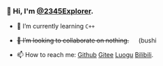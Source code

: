 ### 👋 Hi, I'm [@2345Explorer](https://github.com/2345Explorer).

<!--
**2345Explorer/2345Explorer** is a ✨ _special_ ✨ repository because its `README.md` (this file) appears on your GitHub profile.-->

- 🌱 I’m currently learning `C++`
 
- ~~👯 I’m looking to collaborate on nothing.~~ 　 (bushi

- 📫 How to reach me: [Github](https://github.com/2345Explorer) [Gitee](https://gitee.com/Explorer2345) [Luogu](https://www.luogu.com.cn/user/243534) [Bilibili](https://space.bilibili.com/390255859).
